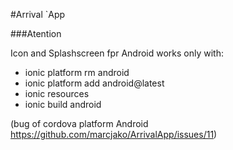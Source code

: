 #Arrival `App

###Atention

Icon and Splashscreen fpr Android works only with:

- ionic platform rm android
- ionic platform add android@latest
- ionic resources
- ionic build android

(bug of cordova platform Android https://github.com/marcjako/ArrivalApp/issues/11)
